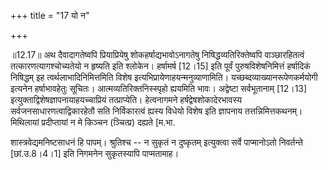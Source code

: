 +++
title = "17 यो न"

+++
  
  
॥12.17॥ अथ दैवादागतेष्वपि प्रियाप्रियेषु शोकहर्षाद्यभावोऽनागतेषु
निषिद्धव्यतिरिक्तेष्वपि वाञ्छारहितत्वं तत्कारणत्यागश्चोच्यतेयो न हृष्यति
इति श्लोकेन। हर्षामर्ष \[12।15\] इति पूर्वं पुरुषविशेषनिमित्तं हर्षादिकं
निषिद्धम् इह त्वर्थलाभादिनिमित्तमिति विशेष
इत्यभिप्रायेणाहयन्मनुव्याणामिति। यच्छब्दव्याख्यानरूपेणकर्मयोगी इत्यनेन
हर्षाभावहेतुः सूचितः। आत्मव्यतिरिक्तनिस्स्पृहो ह्ययमिति भावः। अद्वेष्टा
सर्वभूतानाम् \[12।13\] इत्युक्ताद्विशेषज्ञापनायाहयच्चाप्रियं
तत्प्राप्येति। हेत्वनागमने हर्षद्वेषशोकादेरभावस्य
सर्वजनसाधारणत्वाद्विकारहेतौ सति निर्विकारत्वं ह्यस्य विधेयो विशेष इति
ज्ञापनाय तत्तन्निमित्तकथनम्। मिथिलायां प्रदीप्तायां न मे किञ्चन
(ञ्चित्प्र) दह्यते \[म.भा.  
  
शास्त्रवेद्यमनिष्टसाधनं हि पापम्। श्रुतिश्च -- न सुकृतं न दुष्कृतम्
इत्युक्त्वा सर्वे पाप्मानोऽतो निवर्तन्ते \[छां.उ.8।4।1\] इति निगमनेन
सुकृतस्यापि पाप्मतामाह।  
  
